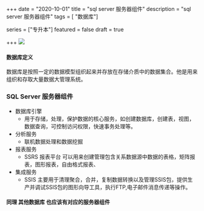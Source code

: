 +++
date = "2020-10-01"
title = "sql server 服务器组件"
description = "sql server 服务器组件"
tags = [ "数据库"]

series = ["专升本"]
featured = false
draft = true 

+++
![](https://gitee.com/lalalaxiaowifi/pictures/raw/master/image/%E6%97%A5%E5%B8%B8%E6%90%AC%E7%A0%96%E5%A4%B4.png)

#### 数据库定义
数据库是按照一定的数据模型组织起来并存放在存储介质中的数据集合。他是用来组织和存取大量数据大管理系统。

### SQL Server 服务器组件

- 数据库引擎
  - 用于存储，处理，保护数据的核心服务，如创建数据库，创建表，视图，数据查询，可控制访问权限，快速事务处理等。
- 分析服务
  - 联机数据处理和数据挖掘
- 报表服务
  - SSRS 报表平台 可以用来创建管理包含关系数据源中数据的表格，矩阵报表，图形报表，自由格式报表、
- 集成服务
  - SSIS 主要用于清理聚合，合并，复制数据转换以及管理SSIS包，提供生产并调试SSIS包的图形向导工具，执行FTP,电子邮件消息传递等操作。



#### 同理 其他数据库 也应该有对应的服务器组件

